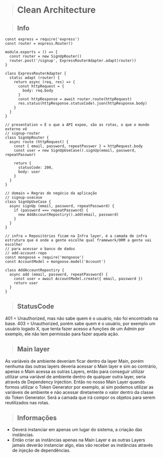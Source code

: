 > # Clean Architecture

> ## Info
```
const express = require('express')
const router = express.Router()

module.exports = () => {
  const router = new SignUpRouter()
  router.post('/signup', ExpressRouterAdapter.adapt(router))
}

class ExpressRouterAdapter {
  static adapt (router) {
    return async (req, res) => {
      const httpRequest = {
        body: req.body
      }
      const httpResponse = await router.route(httpRequest)
      res.status(httpResponse.statusCode).json(httpResponse.body)
    }
  }
}

// presentation = É o que a API expoe, são as rotas, o que o mundo externo vê
// signup-router
class SignUpRouter {
  async route (httpRequest) {
    const { email, password, repeatPasswor } = httpRequest.body
    const user = new SignUpUseCase().signUp(email, password, repeatPasswor)

    return {
      statusCode: 200,
      body: user
    }
  }
}

// domain = Regras de negócio da aplicação
// signup-usecase
class SignUpUseCase {
  async signUp (email, password, repeatPassword) {
    if (password === repeatPassword) {
      new AddAccountRepostiry().add(email, password)
    }
  }
}

// infra = Repositórios ficam na Infra layer, é a camada de infra estrutura que é onde a gente escolhe qual framework/ORM a gente vai escolher
// para acessar o banco de dados
// add-account-repo
const mongoose = require('mongoose')
const AccountModel = mongoose.model('Account')

class AddAccountRepostiry {
  async add (email, password, repeatPassword) {
    const user = await AccountModel.create({ email, password })
    return user
  }
}

```
> ## StatusCode
401 = Unauthorized, mas não sabe quem é o usuário, não foi encontrado na base. 
403 = Unauthorized, porém sabe quem é o usuário, por exemplo um usuário logado X, que tenta fazer acesso a funções de um Admin por exemplo, ele não tem permissão para fazer aquela ação.

> ## Main layer
As variáveis de ambiente deveriam ficar dentro da layer Main, porém nenhuma das outras layers deveria acessar o Main layer e sim ao contrário, apenas o Main acessa as outras Layers, então para conseguir utilizar utilizar uma variável de ambiente dentro de qualquer outra layer, seria através de Dependency Injection. Então no nosso Main Layer quando formos utilizar o Token Generator por exemplo, ai sim podemos utilizar as variáveis de ambiente e não acessar diretamente o valor dentro da classe do Token Generator.
Será a camada que irá compor os objetos para serem reutilizados nas rotas.

> ## Informações
- Deverá instanciar em apenas um lugar do sistema, a criação das instâncias.
- Então criar as instâncias apenas na Main Layer e as outras Layers jamais deverão instanciar algo, elas vão receber as instâncias através de injeção de dependências.
